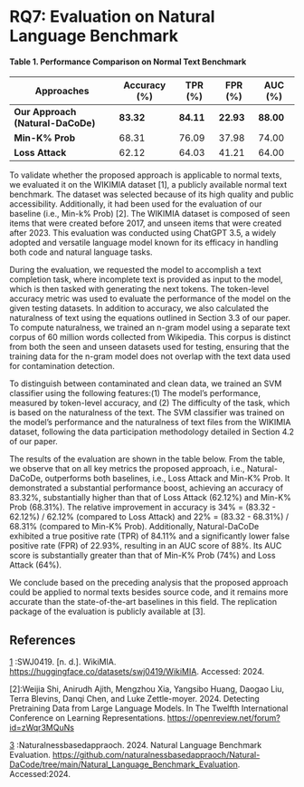 # RQ7: Evaluation on Natural Language Benchmark

#### Table 1. Performance Comparison on Normal Text Benchmark

| Approaches     | Accuracy (%) | TPR (%) | FPR (%) | AUC (%) |
|----------------|--------------|---------|---------|---------|
| **Our Approach (Natural-DaCoDe)** | **83.32** | **84.11** | **22.93** | **88.00** |
| **Min-K% Prob** | 68.31        | 76.09   | 37.98   | 74.00   |
| **Loss Attack** | 62.12        | 64.03   | 41.21   | 64.00   |


To validate whether the proposed approach is applicable to normal texts, we evaluated it on the WIKIMIA dataset [1], a publicly available normal text benchmark. The dataset was selected because of its high quality and public accessibility. Additionally, it had been used for the evaluation of our baseline (i.e., Min-k% Prob) [2]. The WIKIMIA dataset is composed of seen items that were created before 2017, and unseen items that were created after 2023. This evaluation was conducted using ChatGPT 3.5, a widely adopted and versatile language model known for its efficacy in handling both code and natural language tasks.

During the evaluation, we requested the model to accomplish a text completion task, where incomplete text is provided as input to the model, which is then tasked with generating the next tokens. The token-level accuracy metric was used to evaluate the performance of the model on the given testing datasets. In addition to accuracy, we also calculated the naturalness of text using the equations outlined in Section 3.3 of our paper. To compute naturalness, we trained an n-gram model using a separate text corpus of 60 million words collected from Wikipedia. This corpus is distinct from both the seen and unseen datasets used for testing, ensuring that the training data for the n-gram model does not overlap with the text data used for contamination detection.

  To distinguish between contaminated and clean data, we trained an SVM classifier using the following features:(1) The model’s performance, measured by token-level accuracy, and (2) The difficulty of the task, which is based on the naturalness of the text. The SVM classifier was trained on the model’s performance and the naturalness of text files from the WIKIMIA dataset, following the data participation methodology detailed in Section 4.2 of our paper.

  The results of the evaluation are shown in the table below. From the table, we observe that on all key metrics the proposed approach, i.e., Natural-DaCoDe, outperforms both baselines, i.e., Loss Attack and Min-K% Prob. It demonstrated a substantial performance boost, achieving an accuracy of 83.32%, substantially higher than that of Loss Attack (62.12%) and Min-K% Prob (68.31%). The relative improvement in accuracy is 34% = (83.32 - 62.12%) / 62.12% (compared to Loss Attack) and 22% = (83.32 - 68.31%) / 68.31% (compared to Min-K% Prob). Additionally, Natural-DaCoDe exhibited a true positive rate (TPR) of 84.11% and a significantly lower false positive rate (FPR) of 22.93%, resulting in an AUC score of 88%. Its AUC score is substantially greater than that of Min-K% Prob (74%) and Loss Attack (64%).

We conclude based on the preceding analysis that the proposed approach could be applied to normal texts besides source code, and it remains more accurate than the state-of-the-art baselines in this field. The replication package of the evaluation is publicly available at [3].


## References
[1](https://huggingface.co/datasets/swj0419/WikiMIA) :SWJ0419. [n. d.]. WikiMIA. https://huggingface.co/datasets/swj0419/WikiMIA. Accessed: 2024.

[2]:Weijia Shi, Anirudh Ajith, Mengzhou Xia, Yangsibo Huang, Daogao Liu, Terra Blevins, Danqi Chen, and Luke Zettle-moyer. 2024. Detecting Pretraining Data from Large Language Models. In The Twelfth International Conference on Learning Representations. https://openreview.net/forum?id=zWqr3MQuNs

[3](https://github.com/naturalnessbasedappraoch/Natural-DaCode/tree/main/Natural_Language_Benchmark_Evaluation) :Naturalnessbasedappraoch. 2024. Natural Language Benchmark Evaluation. https://github.com/naturalnessbasedappraoch/Natural-DaCode/tree/main/Natural_Language_Benchmark_Evaluation. Accessed:2024.
